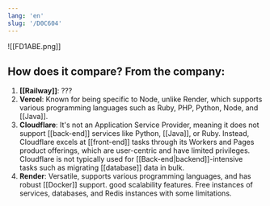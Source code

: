 ```yaml
---
lang: 'en'
slug: '/D0C604'
---
```


![[FD1ABE.png]]

## How does it compare? From the company:

1. **[[Railway]]**: ???
2. **Vercel**: Known for being specific to Node, unlike Render, which supports various programming languages such as Ruby, PHP, Python, Node, and [[Java]].
3. **Cloudflare**: It's not an Application Service Provider, meaning it does not support [[back-end]] services like Python, [[Java]], or Ruby. Instead, Cloudflare excels at [[front-end]] tasks through its Workers and Pages product offerings, which are user-centric and have limited privileges. Cloudflare is not typically used for [[Back-end|backend]]-intensive tasks such as migrating [[database]] data in bulk.
4. **Render**: Versatile, supports various programming languages, and has robust [[Docker]] support. good scalability features. Free instances of services, databases, and Redis instances with some limitations.

